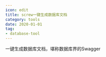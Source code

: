 ```yaml
---
icon: edit
title: screw一键生成数据库文档
category: tools
date: 2020-01-01
tag:
- database-tool
---
```


一键生成数据库文档，堪称数据库界的Swagger